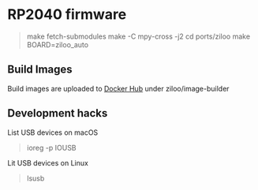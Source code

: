 # RP2040 firmware

> make fetch-submodules
> make -C mpy-cross -j2
> cd ports/ziloo
> make BOARD=ziloo_auto


## Build Images

Build images are uploaded to [Docker Hub](https://hub.docker.com) under ziloo/image-builder


## Development hacks

List USB devices on macOS

> ioreg -p IOUSB

Lit USB devices on Linux

> lsusb


